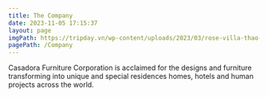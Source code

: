 ```yaml
---
title: The Company
date: 2023-11-05 17:15:37
layout: page
imgPath: https://tripday.vn/wp-content/uploads/2023/03/rose-villa-thao-dien.jpg
pagePath: /Company
---
```


Casadora Furniture Corporation is acclaimed for the designs and furniture transforming into unique and special residences homes, hotels and human projects across the world.
